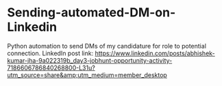 # Sending-automated-DM-on-Linkedin
Python automation to send DMs of my candidature for role to potential connection. LinkedIn post link: https://www.linkedin.com/posts/abhishek-kumar-jha-9a022319b_day3-jobhunt-opportunity-activity-7186606786840268800-L31u?utm_source=share&amp;utm_medium=member_desktop
